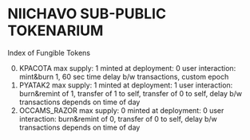 # NIICHAVO SUB-PUBLIC TOKENARIUM
Index of Fungible Tokens

0) KPACOTA
   max supply: 1    minted at deployment: 0     user interaction: mint&burn 1,
                                                                  60 sec time delay b/w transactions,
                                                                  custom epoch
1) PYATAK2
   max supply: 1    minted at deployment: 1     user interaction: burn&remint of 1,
                                                                  transfer of 1 to self,
                                                                  transfer of 0 to self,
                                                                  delay b/w transactions depends on time of day
2) OCCAMS_RAZOR
   max supply: 0    minted at deployment: 0     user interaction: burn&remint of 0,
                                                                  transfer of 0 to self,
                                                                  delay b/w transactions depends on time of day
